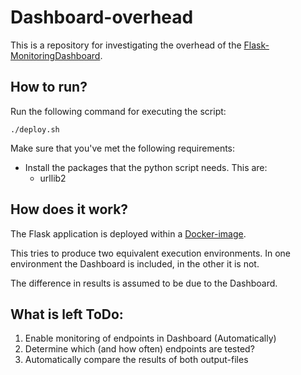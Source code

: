 # Dashboard-overhead
This is a repository for investigating the overhead of the [Flask-MonitoringDashboard](https://github.com/flask-dashboard/Flask-MonitoringDashboard).

## How to run?
Run the following command for executing the script:
```
./deploy.sh
```
Make sure that you've met the following requirements:
- Install the packages that the python script needs. This are:
  - urllib2

## How does it work?
The Flask application is deployed within a [Docker-image](https://hub.docker.com/_/python/).

This tries to produce two equivalent execution environments. In one environment the Dashboard is included, in the other it is not.

The difference in results is assumed to be due to the Dashboard.

## What is left ToDo:
1. Enable monitoring of endpoints in Dashboard (Automatically)
2. Determine which (and how often) endpoints are tested?
3. Automatically compare the results of both output-files
